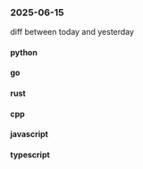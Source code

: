 ### 2025-06-15
diff between today and yesterday

#### python

#### go

#### rust

#### cpp

#### javascript

#### typescript
